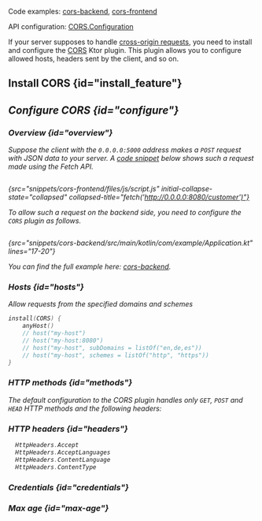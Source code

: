 [//]: # (title: CORS)

<microformat>
<p>
Code examples: 
<a href="https://github.com/ktorio/ktor-documentation/tree/main/codeSnippets/snippets/cors-backend">cors-backend</a>, 
<a href="https://github.com/ktorio/ktor-documentation/tree/main/codeSnippets/snippets/cors-frontend">cors-frontend</a>
</p>
<p>
API configuration: <a href="https://api.ktor.io/ktor-server/ktor-server-core/ktor-server-core/io.ktor.features/-c-o-r-s/-configuration/index.html">CORS.Configuration</a>
</p>
</microformat>

If your server supposes to handle [cross-origin requests](https://developer.mozilla.org/en-US/docs/Web/HTTP/CORS), you need to install and configure the [CORS](https://api.ktor.io/ktor-server/ktor-server-core/ktor-server-core/io.ktor.features/-c-o-r-s/index.html) Ktor plugin. This plugin allows you to configure allowed hosts, headers sent by the client, and so on.

## Install CORS {id="install_feature"}
<var name="feature_name" value="CORS"/>
<include src="lib.xml" include-id="install_feature"/>


## Configure CORS {id="configure"}

### Overview {id="overview"}

Suppose the client with the `0.0.0.0:5000` address makes a `POST` request with JSON data to your server. A [code snippet](https://github.com/ktorio/ktor-documentation/tree/main/codeSnippets/snippets/cors-frontend) below shows such a request made using the Fetch API.

```javascript
```
{src="snippets/cors-frontend/files/js/script.js" initial-collapse-state="collapsed" collapsed-title="fetch('http://0.0.0.0:8080/customer')"}

To allow such a request on the backend side, you need to configure the `CORS` plugin as follows.

```kotlin
```
{src="snippets/cors-backend/src/main/kotlin/com/example/Application.kt" lines="17-20"}

You can find the full example here: [cors-backend](https://github.com/ktorio/ktor-documentation/tree/main/codeSnippets/snippets/cors-backend).


### Hosts {id="hosts"}
Allow requests from the specified domains and schemes

```kotlin
install(CORS) {
    anyHost()
    // host("my-host")
    // host("my-host:8080")
    // host("my-host", subDomains = listOf("en,de,es"))
    // host("my-host", schemes = listOf("http", "https"))
}
```


### HTTP methods {id="methods"}
The default configuration to the CORS plugin handles only `GET`, `POST` and `HEAD` HTTP methods and the following headers:


### HTTP headers {id="headers"}

```kotlin
  HttpHeaders.Accept
  HttpHeaders.AcceptLanguages
  HttpHeaders.ContentLanguage
  HttpHeaders.ContentType
```

### Credentials {id="credentials"}

### Max age {id="max-age"}



